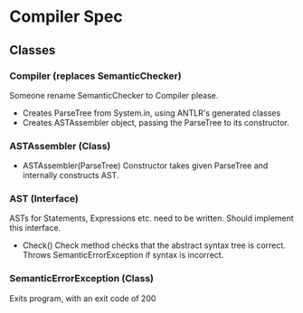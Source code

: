 # Compiler Spec

## Classes

### Compiler (replaces SemanticChecker)
Someone rename SemanticChecker to Compiler please.
- Creates ParseTree from System.in, using ANTLR's generated classes
- Creates ASTAssembler object, passing the ParseTree to its constructor.

### ASTAssembler (Class)
- ASTAssembler(ParseTree)
  Constructor takes given ParseTree and internally constructs
  AST.

### AST (Interface)
ASTs for Statements, Expressions etc. need to be written. Should implement this
interface.
- Check()
  Check method checks that the abstract syntax tree is correct.
  Throws SemanticErrorException if syntax is incorrect.

### SemanticErrorException (Class)
Exits program, with an exit code of 200
